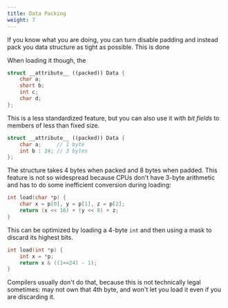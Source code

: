 ```yaml
---
title: Data Packing
weight: 7
---
```


If you know what you are doing, you can turn disable padding and instead pack you data structure as tight as possible. This is done

When loading it though, the

```cpp
struct __attribute__ ((packed)) Data {
    char a;
    short b;
    int c;
    char d;
};
```

This is a less standardized feature, but you can also use it with *bit fields* to members of less than fixed size.

```cpp
struct __attribute__ ((packed)) Data {
    char a;     // 1 byte
    int b : 24; // 3 bytes
};
```

The structure takes 4 bytes when packed and 8 bytes when padded. This feature is not so widespread because CPUs don't have 3-byte arithmetic and has to do some inefficient conversion during loading:

```cpp
int load(char *p) {
    char x = p[0], y = p[1], z = p[2];
    return (x << 16) + (y << 8) + z;
}
```

This can be optimized by loading a 4-byte `int` and then using a mask to discard its highest bits.

```cpp
int load(int *p) {
    int x = *p;
    return x & ((1<<24) - 1);
}
```

Compilers usually don't do that, because this is not technically legal sometimes: may not own that 4th byte, and won't let you load it even if you are discarding it.
